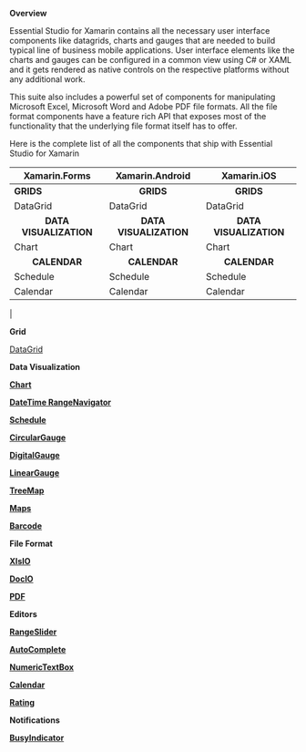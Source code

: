 **Overview**

Essential Studio for Xamarin contains all the necessary user interface components like datagrids, charts and gauges that are needed to build typical line of business mobile applications. User interface elements like the charts and gauges can be configured in a common view using C# or XAML and it gets rendered as native controls on the respective platforms without any additional work.

This suite also includes a powerful set of components for manipulating Microsoft Excel, Microsoft Word and Adobe PDF file formats. All the file format components have a feature rich API that exposes most of the functionality that the underlying file format itself has to offer.

Here is the complete list of all the components that ship with Essential Studio for Xamarin

| Xamarin.Forms | Xamarin.Android | Xamarin.iOS |
| ------------- | --------------- | ----------- |
| <b>GRIDS<b> | <B><center>GRIDS</center><b> | <b><center>GRIDS</center><b> |
| DataGrid | DataGrid | DataGrid |
| <b><center>DATA VISUALIZATION</center></b> | <b><center>DATA VISUALIZATION</center></b> | <b><center>DATA VISUALIZATION</center></b> |
| Chart | Chart | Chart |
| <b><center>CALENDAR</center><b> | <b><center>CALENDAR</center><b> | <b><center>CALENDAR</center><b> |
| Schedule | Schedule | Schedule |
| Calendar | Calendar | Calendar |
| 

**Grid**

  [DataGrid](https://github.com/prabakaranr/expenseanalysis/tree/master/ExpenseAnalysis)

**Data Visualization**

  [__Chart__](#Chart)

  [__DateTime RangeNavigator__](#DateTimeRangeNavigator)
  
  [__Schedule__](#Schedule)

  [__CircularGauge__](#CircularGauge)
  
  [__DigitalGauge__](#DigitalGauge)
  
  [__LinearGauge__](#LinearGauge)

  [__TreeMap__](#TreeMap)
  
  [__Maps__](#Maps)
  
  [__Barcode__](#Barcode)

**File Format**

  [__XlsIO__](#XlsIO)

  [__DocIO__](#DocIO)

  [__PDF__](#PDF)

**Editors**

  [__RangeSlider__](#RangeSlider)
  
  [__AutoComplete__](#AutoComplete)
  
  [__NumericTextBox__](#NumericTextBox)
  
  [__Calendar__](#Calendar)
  
  [__Rating__](#Rating)

**Notifications**

  [__BusyIndicator__](#BusyIndicator)
